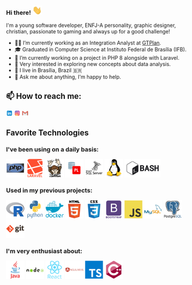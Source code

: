 ### Hi there! <img height="25" src="https://github.com/HowlHowl/HowlHowl/blob/main/assets/hi.gif"/>

I'm a young software developer, ENFJ-A personality, graphic designer, christian, passionate to gaming and always up for a good challenge!

- 👨‍💻 I’m currently working as an Integration Analyst at [GTPlan](https://gtplantech.com/).
- 🎓 Graduated in Computer Science at Instituto Federal de Brasília (IFB).
- 🔭 I’m currently working on a project in PHP 8 alongside with Laravel.
- 🌱 Very interested in exploring new concepts about data analysis.
- 📌 I live in Brasília, Brazil 🇧🇷
- 💬 Ask me about anything, I'm happy to help.


📫 How to reach me:
------------

  [<img src="https://github.com/HowlHowl/HowlHowl/blob/main/assets/linkedin.png" width="3.5%"/>](https://www.linkedin.com/in/leonardo-santos-da-silva-198b89180/)
  [<img src="https://github.com/HowlHowl/HowlHowl/blob/main/assets/instagram.png" width="3.5%"/>](https://www.instagram.com/leonardokun2/)
  <a href="mailto:leonardokun@icloud.com"> <img src="https://github.com/HowlHowl/HowlHowl/blob/main/assets/gmail.png" width="3.5%"/> </a>

<div>

Favorite Technologies
------------

<h3>I've been using on a daily basis:</h3>

<div>
<img height="50" src="assets/icons/php-original.svg">
<img height="50" src="assets/icons/laravel-plain-wordmark.svg">
<img height="50" src="assets/icons/composer-original.svg">
<img height="50" src="assets/icons/AppDev_plsql_detailed.svg">
<img height="50" src="assets/icons/microsoftsqlserver-plain-wordmark.svg">
<img height="50" src="assets/icons/linux-original.svg">
<img height="50" src="assets/icons/gnu_bash-ar21.svg">
</div>

<h3>Used in my previous projects:</h3>

<div>
<img height="50" src="assets/icons/r-original.svg">
<img height="50" src="assets/icons/python-original-wordmark.svg">
<img height="50" src="assets/icons/docker-plain-wordmark.svg">
<img height="50" src="assets/icons/html5-original-wordmark.svg">
<img height="50" src="assets/icons/css3-original-wordmark.svg">
<img height="50" src="assets/icons/bootstrap-plain-wordmark.svg">
<img height="50" src="assets/icons/javascript-original.svg">
<img height="50" src="assets/icons/mysql-original-wordmark.svg">
<img height="50" src="assets/icons/postgresql-original-wordmark.svg">
<img height="50" src="assets/icons/git-original-wordmark.svg">
</div>

<h3>I'm very enthusiast about:</h3>

<div>
<img height="50" src="assets/icons/java-original-wordmark.svg">
<img height="50" src="assets/icons/nodejs-original-wordmark.svg">
<img height="50" src="assets/icons/react-original-wordmark.svg">
<img height="50" src="assets/icons/angularjs-plain-wordmark.svg">
<img height="50" src="assets/icons/typescript-original.svg">
<img height="50" src="assets/icons/cplusplus-original.svg">
</div>

</div>






